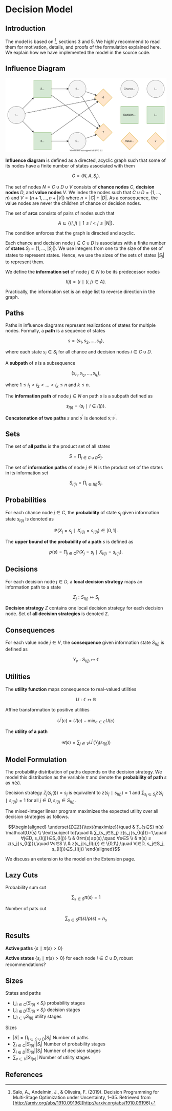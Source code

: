 # Decision Model
## Introduction
The model is based on [^1], sections 3 and 5. We highly recommend to read them for motivation, details, and proofs of the formulation explained here. We explain how we have implemented the model in the source code.

## Influence Diagram
![](figures/influence-diagram.svg)

**Influence diagram** is defined as a directed, acyclic graph such that some of its nodes have a finite number of states associated with them

$$G=(N,A,S_j).$$

The set of nodes $N=C∪D∪V$ consists of **chance nodes** $C,$ **decision nodes** $D,$ and **value nodes** $V$. We index the nodes such that $C∪D=\{1,...,n\}$ and $V=\{n+1,...,n+|V|\}$ where $n=|C|+|D|.$ As a consequence, the value nodes are never the children of chance or decision nodes.

The set of **arcs** consists of pairs of nodes such that

$$A⊆\{(i,j)∣1≤i<j≤|N|\}.$$

The condition enforces that the graph is directed and acyclic.

Each chance and decision node $j∈C∪D$ is associates with a finite number of **states** $S_j=\{1,...,|S_j|\}.$ We use integers from one to the size of the set of states to represent states. Hence, we use the sizes of the sets of states $|S_j|$ to represent them.

We define the **information set** of node $j∈N$ to be its predecessor nodes

$$I(j)=\{i∣(i,j)∈A\}.$$

Practically, the information set is an edge list to reverse direction in the graph.

## Paths
Paths in influence diagrams represent realizations of states for multiple nodes. Formally, a **path** is a sequence of states

$$s=(s_1, s_2, ...,s_n),$$

where each state $s_i∈S_i$ for all chance and decision nodes $i∈C∪D.$

A **subpath** of $s$ is a subsequence

$$(s_{i_1}, s_{i_2}, ..., s_{i_{k}}),$$

where $1≤i_1<i_2<...<i_k≤n$ and $k≤n.$

The **information path** of node $j∈N$ on path $s$ is a subpath defined as

$$s_{I(j)}=(s_i ∣ i∈I(j)).$$

**Concatenation of two paths** $s$ and $s^′$ is denoted $s;s^′.$

## Sets
The set of **all paths** is the product set of all states

$$S=∏_{j∈C∪D} S_j.$$

The set of **information paths** of node $j∈N$ is the product set of the states in its information set

$$S_{I(j)}=∏_{i∈I(j)} S_i.$$

## Probabilities
For each chance node $j∈C$, the **probability** of state $s_j$ given information state $s_{I(j)}$ is denoted as

$$ℙ(X_j=s_j∣X_{I(j)}=s_{I(j)})∈[0, 1].$$

The **upper bound of the probability of a path** $s$ is defined as

$$p(s) = ∏_{j∈C} ℙ(X_j=s_j∣X_{I(j)}=s_{I(j)}).$$

## Decisions
For each decision node $j∈D,$ a **local decision strategy** maps an information path to a state

$$Z_j:S_{I(j)}↦S_j$$

**Decision strategy** $Z$ contains one local decision strategy for each decision node. Set of **all decision strategies** is denoted $ℤ.$

## Consequences
For each value node $j∈V$, the **consequence** given information state $S_{I(j)}$ is defined as

$$Y_v:S_{I(j)}↦ℂ$$

## Utilities
The **utility function** maps consequence to real-valued utilities

$$U:ℂ↦ℝ$$

Affine transformation to positive utilities

$$U^′(c) = U(c) - \min_{c∈ℂ}U(c)$$

The **utility of a path**

$$\mathcal{U}(s) = ∑_{j∈V} U^′(Y_j(s_{I(j)}))$$

## Model Formulation
The probability distribution of paths depends on the decision strategy. We model this distribution as the variable $π$ and denote the **probability of path** $s$ as $π(s).$

Decision strategy $Z_j(s_I(j))=s_j$ is equivalent to $z(s_j∣s_{I(j)})=1$ and $∑_{s_j∈S_j} z(s_j∣s_{I(j)})=1$ for all $j∈D, s_{I(j)}∈S_{I(j)}.$

The mixed-integer linear program maximizes the expected utility over all decision strategies as follows.

$$\begin{aligned}
\underset{Z∈ℤ}{\text{maximize}}\quad
& ∑_{s∈S} π(s) \mathcal{U}(s) \\
\text{subject to}\quad
& ∑_{s_j∈S_j} z(s_j∣s_{I(j)})=1,\quad ∀j∈D, s_{I(j)}∈S_{I(j)} \\
& 0≤π(s)≤p(s),\quad ∀s∈S \\
& π(s) ≤ z(s_j∣s_{I(j)}),\quad ∀s∈S \\
& z(s_j∣s_{I(j)}) ∈ \{0,1\},\quad ∀j∈D, s_j∈S_j, s_{I(j)}∈S_{I(j)}
\end{aligned}$$

We discuss an extension to the model on the Extension page.

## Lazy Cuts
Probability sum cut

$$∑_{s∈S}π(s)=1$$

Number of pats cut

$$∑_{s∈S}π(s)/p(s)=n_{s}$$

## Results
**Active paths** $\{s∣π(s)>0\}$

**Active states** $\{s_i∣π(s)>0\}$ for each node $i∈C∪D$, robust recommendations?

## Sizes
States and paths

*  $⋃_{i∈C} (S_{I(i)}×S_i)$ probability stages
*  $⋃_{i∈D} (S_{I(i)}×S_i)$ decision stages
*  $⋃_{i∈V} S_{I(i)}$ utility stages

Sizes

*  $|S|=∏_{i∈C∪D} |S_i|$ Number of paths
*  $∑_{i∈C}|S_{I(i)}| |S_i|$ Number of probability stages
*  $∑_{i∈D}|S_{I(i)}| |S_i|$ Number of decision stages
*  $∑_{v∈V}|S_{I(v)}|$ Number of utility stages


## References
[^1]: Salo, A., Andelmin, J., & Oliveira, F. (2019). Decision Programming for Multi-Stage Optimization under Uncertainty, 1–35. Retrieved from [http://arxiv.org/abs/1910.09196](http://arxiv.org/abs/1910.09196)
